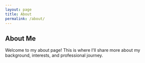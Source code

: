 ```yaml
---
layout: page
title: About
permalink: /about/
---
```

## About Me

Welcome to my about page!
This is where I'll share more about my background, interests, and professional journey.

